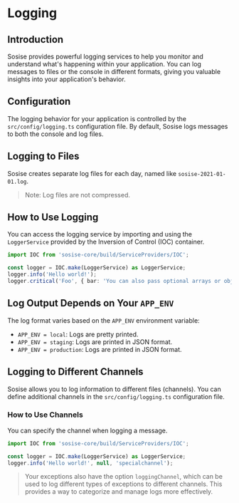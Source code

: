 # Logging

## Introduction

Sosise provides powerful logging services to help you monitor and understand what's happening within your application. You can log messages to files or the console in different formats, giving you valuable insights into your application's behavior.

## Configuration

The logging behavior for your application is controlled by the `src/config/logging.ts` configuration file. By default, Sosise logs messages to both the console and log files.

## Logging to Files

Sosise creates separate log files for each day, named like `sosise-2021-01-01.log`.

> Note: Log files are not compressed.

## How to Use Logging

You can access the logging service by importing and using the `LoggerService` provided by the Inversion of Control (IOC) container.

```typescript
import IOC from 'sosise-core/build/ServiceProviders/IOC';

const logger = IOC.make(LoggerService) as LoggerService;
logger.info('Hello world!');
logger.critical('Foo', { bar: 'You can also pass optional arrays or objects as the second parameter' });
```

## Log Output Depends on Your `APP_ENV`

The log format varies based on the `APP_ENV` environment variable:

- `APP_ENV = local`: Logs are pretty printed.
- `APP_ENV = staging`: Logs are printed in JSON format.
- `APP_ENV = production`: Logs are printed in JSON format.

## Logging to Different Channels

Sosise allows you to log information to different files (channels). You can define additional channels in the `src/config/logging.ts` configuration file.

### How to Use Channels

You can specify the channel when logging a message.

```typescript
import IOC from 'sosise-core/build/ServiceProviders/IOC';

const logger = IOC.make(LoggerService) as LoggerService;
logger.info('Hello world!', null, 'specialchannel');
```

> Your exceptions also have the option `loggingChannel`, which can be used to log different types of exceptions to different channels. This provides a way to categorize and manage logs more effectively.